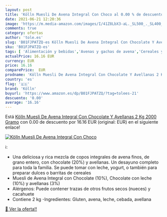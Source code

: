 ```yaml
---
layout: post
title: 'Kölln Muesli De Avena Integral Con Choco al 0.00 % de descuento'
date: 2021-06-21 12:20:36
image: 'https://m.media-amazon.com/images/I/41Z8LbX3-aL._SL500_._SL400_.jpg'
comments: true
category: ofertas
author: 'tole.es'
slug: 'B01FJPATZQ-es Kölln Muesli De Avena Integral Con Chocolate Y Avellanas 2...'
sku: 'B01FJPATZQ-es'
tags: [ 'Alimentación y bebidas','Avenas y gachas de avena','Cereales y muesli','Muesli','chocolate','kölln','muesli', ]
actualPrice: 16.16 EUR
currency: EUR
price: 16.16
comparePrice:  EUR
prodname: 'Kölln Muesli De Avena Integral Con Chocolate Y Avellanas 2 Kg  2000 Gramo'
country: 'es'
flag: '🇪🇸'
brand: 'Kölln'
buyurl: 'https://www.amazon.es/dp/B01FJPATZQ/?tag=tolees-21'
descuento: '0.00'
average: '16.16'
---
```


Está [Kölln Muesli De Avena Integral Con Chocolate Y Avellanas 2 Kg  2000 Gramo](https://www.amazon.es/dp/B01FJPATZQ/?tag=tolees-21) con 0.00 de descuento por 16.16 EUR (original:  EUR) en el siguiente enlace!

[![Kölln Muesli De Avena Integral Con Choco](https://m.media-amazon.com/images/I/41Z8LbX3-aL._SL500_._SL400_.jpg)](https://www.amazon.es/dp/B01FJPATZQ/?tag=tolees-21)

ℹ️:

- Una deliciosa y rica mezcla de copos integrales de avena finos, de grano entero, con chocolate (20%) y avellanas. Un desayuno completo para toda la familia. Se puede tomar con leche, yogurt, o también para preparar dulces o barritas de cereales
- Muesli de Avena Integral con Chocolate (10%), Chocolate con leche (10%) y avellanas (3%)
- Alérgenos: Puede contener trazas de otros frutos secos (nueces) y cacahuete
- Contiene 2 kg -Ingredientes: Gluten, avena, leche, cebada, avellana

[🛒 Ver la oferta!!](https://www.amazon.es/dp/B01FJPATZQ/?tag=tolees-21)
